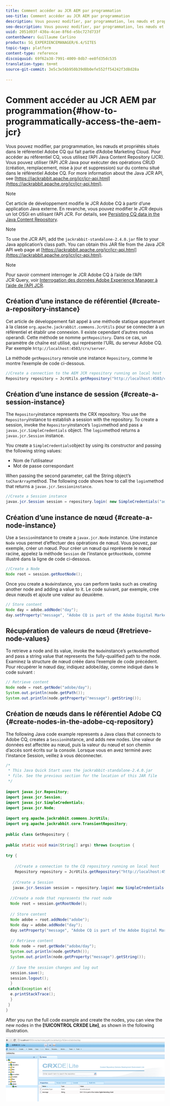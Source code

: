 ```yaml
---
title: Comment accéder au JCR AEM par programmation
seo-title: Comment accéder au JCR AEM par programmation
description: Vous pouvez modifier, par programmation, les nœuds et propriétés situés dans le référentiel AEM qui fait partie d’Adobe Marketing Cloud.
seo-description: Vous pouvez modifier, par programmation, les nœuds et propriétés situés dans le référentiel AEM qui fait partie d’Adobe Marketing Cloud.
uuid: 2051d03f-430a-4cae-8f6d-e5bc727d733f
contentOwner: Guillaume Carlino
products: SG_EXPERIENCEMANAGER/6.4/SITES
topic-tags: platform
content-type: reference
discoiquuid: 69f62a38-7991-4009-8db7-ee8fd35dc535
translation-type: tm+mt
source-git-commit: 3e5c3e56b950b39d0b0efe552ff54242f3d8d28a

---
```



# Comment accéder au JCR AEM par programmation{#how-to-programmatically-access-the-aem-jcr}

Vous pouvez modifier, par programmation, les nœuds et propriétés situés dans le référentiel Adobe CQ qui fait partie d’Adobe Marketing Cloud. Pour accéder au référentiel CQ, vous utilisez l’API Java Content Repository (JCR). Vous pouvez utiliser l’API JCR Java pour exécuter des opérations CRUD (création, remplacement, mise à jour et suppression) sur du contenu situé dans le référentiel Adobe CQ. For more information about the Java JCR API, see [https://jackrabbit.apache.org/jcr/jcr-api.html](https://jackrabbit.apache.org/jcr/jcr-api.html).

>[!NOTE]
>
>Cet article de développement modifie le JCR Adobe CQ à partir d’une application Java externe. En revanche, vous pouvez modifier le JCR depuis un lot OSGi en utilisant l’API JCR. For details, see [Persisting CQ data in the Java Content Repository](https://helpx.adobe.com/experience-manager/using/persisting-cq-data-java-content1.html).

>[!NOTE]
>
>To use the JCR API, add the `jackrabbit-standalone-2.4.0.jar` file to your Java application’s class path. You can obtain this JAR file from the Java JCR API web page at [https://jackrabbit.apache.org/jcr/jcr-api.html](https://jackrabbit.apache.org/jcr/jcr-api.html).

>[!NOTE]
>
>Pour savoir comment interroger le JCR Adobe CQ à l’aide de l’API JCR Query, voir [Interrogation des données Adobe Experience Manager à l’aide de l’API JCR](https://helpx.adobe.com/experience-manager/using/querying-experience-manager-data-using1.html).

## Création d’une instance de référentiel {#create-a-repository-instance}

Cet article de développement fait appel à une méthode statique appartenant à la classe `org.apache.jackrabbit.commons.JcrUtils` pour se connecter à un référentiel et établir une connexion. Il existe cependant d’autres modus operandi. Cette méthode se nomme `getRepository`. Dans ce cas, un paramètre de chaîne est utilisé, qui représente l’URL du serveur Adobe CQ. Par exemple `http://localhost:4503/crx/server`.

La méthode `getRepository` renvoie une instance `Repository`, comme le montre l’exemple de code ci-dessous.

```java
//Create a connection to the AEM JCR repository running on local host
Repository repository = JcrUtils.getRepository("http://localhost:4503/crx/server");
```

## Création d’une instance de session {#create-a-session-instance}

The `Repository`instance represents the CRX repository. You use the `Repository`instance to establish a session with the repository. To create a session, invoke the `Repository`instance’s `login`method and pass a `javax.jcr.SimpleCredentials` object. The `login`method returns a `javax.jcr.Session` instance.

You create a `SimpleCredentials`object by using its constructor and passing the following string values:

* Nom de l’utilisateur
* Mot de passe correspondant

When passing the second parameter, call the String object’s `toCharArray`method. The following code shows how to call the `login`method that returns a `javax.jcr.Sessioninstance`.

```java
//Create a Session instance
javax.jcr.Session session = repository.login( new SimpleCredentials("admin", "admin".toCharArray()));
```

## Création d’une instance de nœud {#create-a-node-instance}

Use a `Session`instance to create a `javax.jcr.Node` instance. Une instance `Node` vous permet d’effectuer des opérations de nœud. Vous pouvez, par exemple, créer un nœud. Pour créer un nœud qui représente le nœud racine, appelez la méthode `Session` de l’instance `getRootNode`, comme illustré dans la ligne de code ci-dessous.

```java
//Create a Node
Node root = session.getRootNode();
```

Once you create a `Node`instance, you can perform tasks such as creating another node and adding a value to it. Le code suivant, par exemple, crée deux nœuds et ajoute une valeur au deuxième.

```java
// Store content 
Node day = adobe.addNode("day");
day.setProperty("message", "Adobe CQ is part of the Adobe Digital Marketing Suite!");
```

## Récupération de valeurs de nœud {#retrieve-node-values}

To retrieve a node and its value, invoke the `Node`instance’s `getNode`method and pass a string value that represents the fully-qualified path to the node. Examinez la structure de nœud créée dans l’exemple de code précédent. Pour récupérer le nœud day, indiquez adobe/day, comme indiqué dans le code suivant :

```java
// Retrieve content
Node node = root.getNode("adobe/day");
System.out.println(node.getPath());
System.out.println(node.getProperty("message").getString());
```

## Création de nœuds dans le référentiel Adobe CQ {#create-nodes-in-the-adobe-cq-repository}

The following Java code example represents a Java class that connects to Adobe CQ, creates a `Session`instance, and adds new nodes. Une valeur de données est affectée au nœud, puis la valeur du nœud et son chemin d’accès sont écrits sur la console. Lorsque vous en avez terminé avec l’instance Session, veillez à vous déconnecter.

```java
/*
 * This Java Quick Start uses the jackrabbit-standalone-2.4.0.jar
 * file. See the previous section for the location of this JAR file
 */
 
import javax.jcr.Repository; 
import javax.jcr.Session; 
import javax.jcr.SimpleCredentials; 
import javax.jcr.Node; 
 
import org.apache.jackrabbit.commons.JcrUtils;
import org.apache.jackrabbit.core.TransientRepository;

public class GetRepository {

public static void main(String[] args) throws Exception { 
 
try { 
 
    //Create a connection to the CQ repository running on local host 
    Repository repository = JcrUtils.getRepository("http://localhost:4503/crx/server");
   
   //Create a Session
   javax.jcr.Session session = repository.login( new SimpleCredentials("admin", "admin".toCharArray())); 
 
  //Create a node that represents the root node
  Node root = session.getRootNode(); 
 
  // Store content 
  Node adobe = root.addNode("adobe"); 
  Node day = adobe.addNode("day"); 
  day.setProperty("message", "Adobe CQ is part of the Adobe Digital Marketing Suite!");

  // Retrieve content 
  Node node = root.getNode("adobe/day"); 
  System.out.println(node.getPath()); 
  System.out.println(node.getProperty("message").getString()); 
 
  // Save the session changes and log out
  session.save(); 
  session.logout();
  }
 catch(Exception e){
  e.printStackTrace();
  }
 } 
}
```

After you run the full code example and create the nodes, you can view the new nodes in the **[!UICONTROL CRXDE Lite]**, as shown in the following illustration.

![chlimage_1-68](assets/chlimage_1-68.png)

